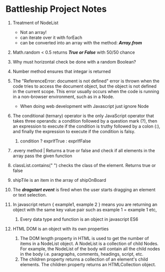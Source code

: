 # Battleship Project Notes

1. Treatment of NodeList

   - Not an array!
   - can iterate over it with forEach
   - can be converted into an array with the method: **_Array.from_**

2. Math.random < 0.5 returns **_True or False_** with 50/50 chance

3. Why must horizontal check be done with a random Boolean?

4. Number method ensures that integar is returned

5. The "ReferenceError: document is not defined" error is thrown when the code tries to access the document object, but the object is not defined in the current scope. This error usually occurs when the code is running in a non-browser environment, such as in a Node.

   - When doing web development with Javascript just ignore Node

6. The conditional (ternary) operator is the only JavaScript operator that takes three operands: a condition followed by a question mark (?), then an expression to execute if the condition is truthy followed by a colon (:), and finally the expression to execute if the condition is falsy.

   1. condition ? exprIfTrue : exprIfFalse

7. .every method | Returns a true or false and check if all elements in the array pass the given function
8. classList.contains(" ") checks the class of the element. Returns true or false
9. shipTile is an item in the array of shipOnBoard
10. The **_dragstart event_** is fired when the user starts dragging an element or text selection.
11. In javascript return { example1, example 2 } means you are returning an object with the same key value pair such as example 1 = example 1 etc,
    1. Every data type and function is an object in javascript ES6
12. HTML DOM is an object with its own properties
    1. The DOM length property in HTML is used to get the number of items in a NodeList object. A NodeList is a collection of child Nodes. For example, the NodeList of the body will contain all the child nodes in the body i.e. paragraphs, comments, headings, script, etc.
    2. The children property returns a collection of an element's child elements. The children property returns an HTMLCollection object.
